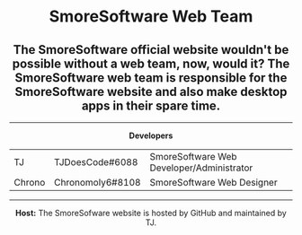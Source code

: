 <html>
<div align="center">
<h1>SmoreSoftware Web Team</h1>

<h2>The SmoreSoftware official website wouldn't be possible without a web team, now, would it? The SmoreSoftware web team is responsible for the SmoreSoftware website and also make desktop apps in their spare time.</h2><hr>

<b>Developers</b>
<table style="width:100%">
<tr>
<td>TJ</td>
<td>TJDoesCode#6088</td>
<td>SmoreSoftware Web Developer/Administrator</td>
</tr>
<tr>
<td>Chrono</td>
<td>Chronomoly6#8108</td>
<td>SmoreSoftware Web Designer</td>
</tr>
</table><hr>

<b>Host:</b> The SmoreSofware website is hosted by GitHub and maintained by TJ.

</div>
</html>

